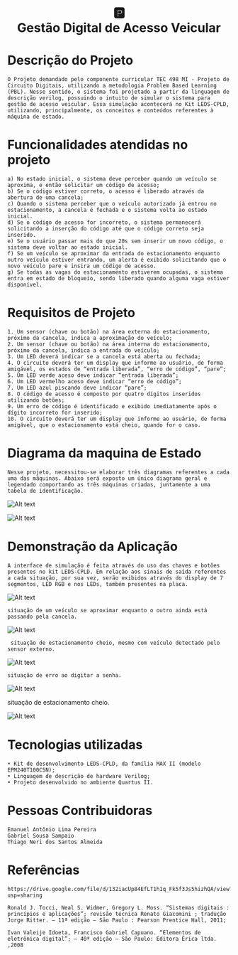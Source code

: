 
<h1 
    align="center"> 
    🅿️ 
    <br /> Gestão Digital de Acesso Veicular
</h1> 

# **Descrição do Projeto**

    O Projeto demandado pelo componente curricular TEC 498 MI - Projeto de Circuito Digitais, utilizando a metodologia Problem Based Learning (PBL). Nesse sentido, o sistema foi projetado a partir da linguagem de descrição verilog, possuindo o intuito de simular o sistema para gestão de acesso veicular. Essa simulação acontecerá no Kit LEDS-CPLD, utilizando, principalmente, os conceitos e conteúdos referentes à máquina de estado.
    
# **Funcionalidades atendidas no projeto**

    a) No estado inicial, o sistema deve perceber quando um veículo se aproxima, e então solicitar um código de acesso;
    b) Se o código estiver correto, o acesso é liberado através da abertura de uma cancela;
    c) Quando o sistema perceber que o veículo autorizado já entrou no estacionamento, a cancela é fechada e o sistema volta ao estado inicial.
    d) Se o código de acesso for incorreto, o sistema permanecerá solicitando a inserção do código até que o código correto seja inserido.
    e) Se o usuário passar mais do que 20s sem inserir um novo código, o sistema deve voltar ao estado inicial.
    f) Se um veículo se aproximar da entrada do estacionamento enquanto outro veículo estiver entrando, um alerta é exibido solicitando que o novo veículo pare e insira um código de acesso.
    g) Se todas as vagas do estacionamento estiverem ocupadas, o sistema entra em estado de bloqueio, sendo liberado quando alguma vaga estiver disponível.

# **Requisitos de Projeto**

    1. Um sensor (chave ou botão) na área externa do estacionamento, próximo da cancela, indica a aproximação do veículo;
    2. Um sensor (chave ou botão) na área interna do estacionamento, próximo da cancela, indica a entrada do veículo;
    3. Um LED deverá indicar se a cancela está aberta ou fechada;
    4. O circuito deverá ter um display que informe ao usuário, de forma amigável, os estados de “entrada liberada”, “erro de código”, “pare”;
    5. Um LED verde aceso deve indicar “entrada liberada”;
    6. Um LED vermelho aceso deve indicar “erro de código”;
    7. Um LED azul piscando deve indicar “pare”;
    8. O código de acesso é composto por quatro dígitos inseridos utilizando botões;
    9. Um erro de código é identificado e exibido imediatamente após o dígito incorreto for inserido;
    10. O circuito deverá ter um display que informe ao usuário, de forma amigável, que o estacionamento está cheio, quando for o caso.

# **Diagrama da maquina de Estado**

    Nesse projeto, necessitou-se elaborar três diagramas referentes a cada uma das máquinas. Abaixo será exposto um único diagrama geral e legendado comportando as três máquinas criadas, juntamente a uma tabela de identificação.
 
![Alt text](<Imagens/Diagrama da maquina de estados.jpg>)

![Alt text](<Imagens/Tabela de estados.png>)

# **Demonstração da Aplicação**

    A interface de simulação é feita através do uso das chaves e botões presentes no kit LEDS-CPLD. Em relação aos sinais de saída referentes a cada situação, por sua vez, serão exibidos através do display de 7 segmentos, LED RGB e nos LEDs, também presentes na placa.

![Alt text](Imagens/CPLD.png) 

    situação de um veículo se aproximar enquanto o outro ainda está passando pela cancela.

![Alt text](<Imagens/Interface de entrada liberada.png>)

     situação de estacionamento cheio, mesmo com veículo detectado pelo sensor externo.

![Alt text](<Imagens/Interface de pare.png>)

    situação de erro ao digitar a senha.

![Alt text](<Imagens/Interface de Erro.png>)

situação de estacionamento cheio.

![Alt text](<Imagens/Interface de estacionamento cheio.png>)



# **Tecnologias utilizadas**

    • Kit de desenvolvimento LEDS-CPLD, da família MAX II (modelo EPM240T100C5N);
    • Linguagem de descrição de hardware Verilog;
    • Projeto desenvolvido no ambiente Quartus II.


# **Pessoas Contribuidoras**

    Emanuel Antônio Lima Pereira
    Gabriel Sousa Sampaio
    Thiago Neri dos Santos Almeida

# **Referências**

    https://drive.google.com/file/d/132iacUp84EfLT1h1q_Fk5f3Js5hizhQA/view?usp=sharing

    Ronald J. Tocci, Neal S. Widmer, Gregory L. Moss. “Sistemas digitais : princípios e aplicações”; revisão técnica Renato Giacomini ; tradução Jorge Ritter. – 11ª edição – São Paulo : Pearson Prentice Hall, 2011;

    Ivan Valeije Idoeta, Francisco Gabriel Capuano. “Elementos de eletrônica digital”; – 40ª edição – São Paulo: Editora Érica ltda. ,2008

